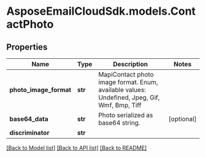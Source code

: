 # AsposeEmailCloudSdk.models.ContactPhoto
## Properties
Name | Type | Description | Notes
------------ | ------------- | ------------- | -------------
**photo_image_format** | **str** | MapiContact photo image format. Enum, available values: Undefined, Jpeg, Gif, Wmf, Bmp, Tiff | 
**base64_data** | **str** | Photo serialized as base64 string.              | [optional] 
**discriminator** | **str** |  | 



[[Back to Model list]](README.md#documentation-for-models) [[Back to API list]](README.md#documentation-for-api-endpoints) [[Back to README]](README.md)


